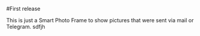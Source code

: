 #First release

This is just a Smart Photo Frame to show pictures that were sent via mail or Telegram.
sdfjh